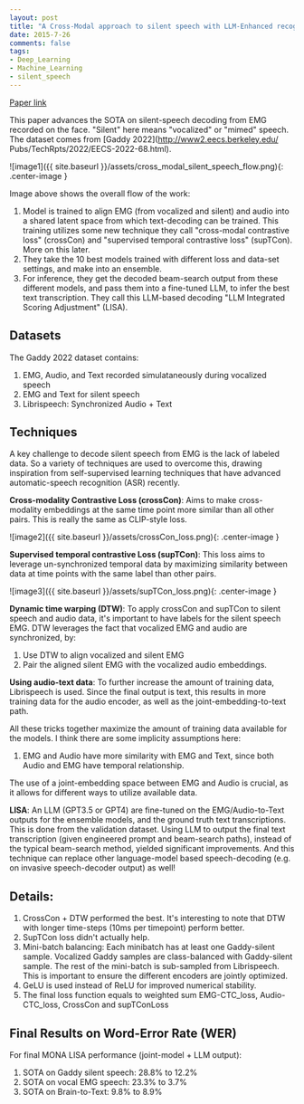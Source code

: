 ```yaml
---
layout: post
title: "A Cross-Modal approach to silent speech with LLM-Enhanced recognition" 
date: 2015-7-26
comments: false
tags:
- Deep_Learning
- Machine_Learning
- silent_speech
---
```


[Paper link](https://arxiv.org/pdf/2403.05583.pdf)

This paper advances the SOTA on silent-speech decoding from EMG recorded on the face. "Silent" here means "vocalized" or "mimed" speech. The dataset comes from [Gaddy 2022](http://www2.eecs.berkeley.edu/
Pubs/TechRpts/2022/EECS-2022-68.html).

![image1]({{ site.baseurl }}/assets/cross_modal_silent_speech_flow.png){: .center-image }

Image above shows the overall flow of the work:
1. Model is trained to align EMG (from vocalized and silent) and audio into a shared latent space from which text-decoding can be trained. This training utilizes some new technique they call "cross-modal contrastive loss" (crossCon) and "supervised temporal contrastive loss" (supTCon). More on this later.
2. They take the 10 best models trained with different loss and data-set settings, and make into an ensemble.
3. For inference, they get the decoded beam-search output from these different models, and pass them into a fine-tuned LLM, to infer the best text transcription. They call this LLM-based decoding "LLM Integrated Scoring Adjustment" (LISA).

## Datasets

The Gaddy 2022 dataset contains:
1. EMG, Audio, and Text recorded simulataneously during vocalized speech
2. EMG and Text for silent speech
3. Librispeech: Synchronized Audio + Text

## Techniques

A key challenge to decode silent speech from EMG is the lack of labeled data. So a variety of techniques are used to overcome this, drawing inspiration from self-supervised learning techniques that have advanced automatic-speech recognition (ASR) recently.

__Cross-modality Contrastive Loss (crossCon)__: Aims to make cross-modality embeddings at the same time point more similar than all other pairs. This is really the same as CLIP-style loss.

![image2]({{ site.baseurl }}/assets/crossCon_loss.png){: .center-image }

__Supervised temporal contrastive Loss (supTCon)__: This loss aims to leverage un-synchronized temporal data by maximizing similarity between data at time points with the same label than other pairs.

![image3]({{ site.baseurl }}/assets/supTCon_loss.png){: .center-image }

__Dynamic time warping (DTW)__: To apply crossCon and supTCon to silent speech and audio data, it's important to have labels for the silent speech EMG. DTW leverages the fact that vocalized EMG and audio are synchronized, by:
1. Use DTW to align vocalized and silent EMG
2. Pair the aligned silent EMG with the vocalized audio embeddings.

__Using audio-text data__: To further increase the amount of training data, Librispeech is used. Since the final output is text, this results in more training data for the audio encoder, as well as the joint-embedding-to-text path.

All these tricks together maximize the amount of training data available for the models. I think there are some implicity assumptions here:
1. EMG and Audio have more similarity with EMG and Text, since both Audio and EMG have temporal relationship.

The use of a joint-embedding space between EMG and Audio is crucial, as it allows for different ways to utilize available data.

__LISA__: An LLM (GPT3.5 or GPT4) are fine-tuned on the EMG/Audio-to-Text outputs for the ensemble models, and the ground truth text transcriptions. This is done from the validation dataset. Using LLM to output the final text transcription (given engineered prompt and beam-search paths), instead of the typical beam-search method, yielded significant improvements. And this technique can replace other language-model based speech-decoding (e.g. on invasive speech-decoder output) as well!

## Details:

1. CrossCon + DTW performed the best. It's interesting to note that DTW with longer time-steps (10ms per timepoint) perform better.
2. SupTCon loss didn't actually help.
2. Mini-batch balancing: Each minibatch has at least one Gaddy-silent sample. Vocalized Gaddy samples are class-balanced with Gaddy-silent sample. The rest of the mini-batch is sub-sampled from Librispeech. This is important to ensure the different encoders are jointly optimized.
3. GeLU is used instead of ReLU for improved numerical stability.
4. The final loss function equals to weighted sum EMG-CTC_loss, Audio-CTC_loss, CrossCon and supTConLoss

## Final Results on Word-Error Rate (WER)

For final MONA LISA performance (joint-model + LLM output):

1. SOTA on Gaddy silent speech: 28.8% to 12.2%
2. SOTA on vocal EMG speech: 23.3% to 3.7%
3. SOTA on Brain-to-Text: 9.8% to 8.9%
